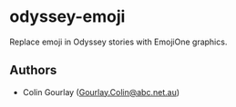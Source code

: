 # odyssey-emoji

Replace emoji in Odyssey stories with EmojiOne graphics.

## Authors

- Colin Gourlay ([Gourlay.Colin@abc.net.au](mailto:Gourlay.Colin@abc.net.au))
